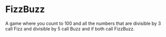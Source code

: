# FizzBuzz
A game where you count to 100 and all the numbers that are divisible by 3 call Fizz and divisible by 5 call Buzz and if both call FizzBuzz.

